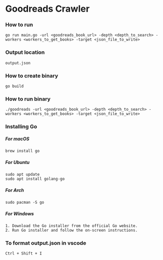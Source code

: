 # Goodreads Crawler

### How to run

    go run main.go -url <goodreads_book_url> -depth <depth_to_search> -workers <workers_to_get_books> -target <json_file_to_write>

### Output location

    output.json

### How to create binary

    go build

### How to run binary

    ./goodreads -url <goodreads_book_url> -depth <depth_to_search> -workers <workers_to_get_books> -target <json_file_to_write>

### Installing Go
##### For macOS

    brew install go

##### For Ubuntu

    sudo apt update
    sudo apt install golang-go

##### For Arch

    sudo pacman -S go

##### For Windows

    1. Download the Go installer from the official Go website.
    2. Run Go installer and follow the on-screen instructions.


### To format output.json in vscode

    Ctrl + Shift + I